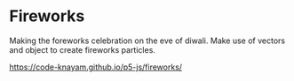 # Fireworks

Making the foreworks celebration on the eve of diwali.
Make use of vectors and object to create fireworks particles.


https://code-knayam.github.io/p5-js/fireworks/
